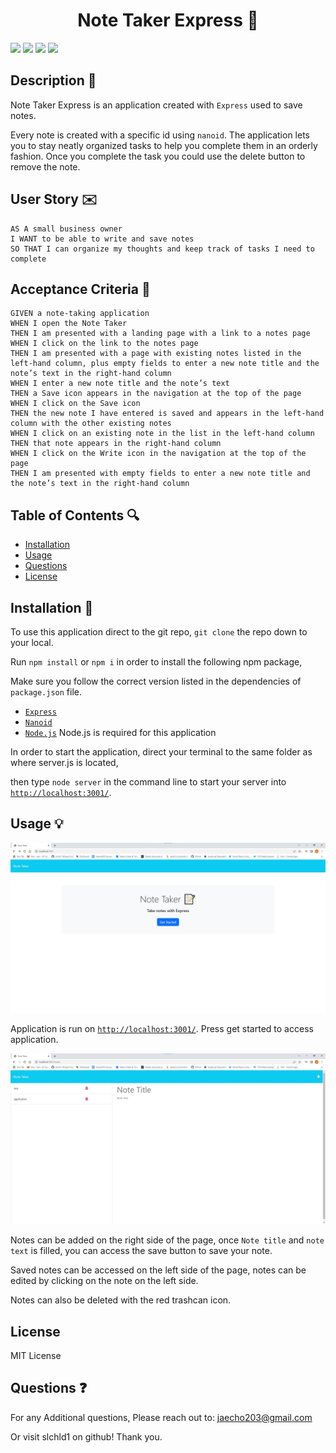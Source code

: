 <h1 align="center">Note Taker Express 🚝</h1>
<p>
    <img src="https://img.shields.io/github/repo-size/slchld1/project-notes-taker11" />
    <img src="https://img.shields.io/github/languages/top/slchld1/project-notes-taker11"  />
    <img src="https://img.shields.io/github/last-commit/slchld1/project-notes-taker11" />
    <img src="https://img.shields.io/badge/license-MIT-brightgreen"/>
</p>

## Description 💾
Note Taker Express is an application created with `Express` used to save notes.

Every note is created with a specific id using `nanoid`. The application lets you to stay neatly organized tasks to help you complete them in an orderly fashion. Once you complete the task you could use the delete button to remove the note.
## User Story ✉️
~~~
AS A small business owner
I WANT to be able to write and save notes
SO THAT I can organize my thoughts and keep track of tasks I need to complete
~~~
## Acceptance Criteria 📩
~~~
GIVEN a note-taking application
WHEN I open the Note Taker
THEN I am presented with a landing page with a link to a notes page
WHEN I click on the link to the notes page
THEN I am presented with a page with existing notes listed in the left-hand column, plus empty fields to enter a new note title and the note’s text in the right-hand column
WHEN I enter a new note title and the note’s text
THEN a Save icon appears in the navigation at the top of the page
WHEN I click on the Save icon
THEN the new note I have entered is saved and appears in the left-hand column with the other existing notes
WHEN I click on an existing note in the list in the left-hand column
THEN that note appears in the right-hand column
WHEN I click on the Write icon in the navigation at the top of the page
THEN I am presented with empty fields to enter a new note title and the note’s text in the right-hand column
~~~
## Table of Contents 🔍
* [Installation](#installation-)
* [Usage](#usage-)
* [Questions](#questions-)
* [License](#license-)
## Installation 🔨
To use this application direct to the git repo, `git clone` the repo down to your local.

Run `npm install` or `npm i` in order to install the following npm package,

Make sure you follow the correct version listed in the dependencies of `package.json` file.

* [`Express`](https://www.npmjs.com/package/express) 
* [`Nanoid`](https://www.npmjs.com/package/nanoid)
* [`Node.js`](https://nodejs.org/en/) Node.js is required for this application 

In order to start the application, direct your terminal to the same folder as where server.js is located,

then type `node server` in the command line to start your server into <a href=http://localhost:3001/ target="_blank">`http://localhost:3001/`</a>.

## Usage 💡
![Note taker screenshot](notetaker1.jpg)

Application is run on <a href=http://localhost:3001/ target="_blank">`http://localhost:3001/`</a>. Press get started to access application.

![Note taker screenshot](notetaker2.jpg)

Notes can be added on the right side of the page, once `Note title` and `note text` is filled, you can access the save button to save your note.

Saved notes can be accessed on the left side of the page, notes can be edited by clicking on the note on the left side.

Notes can also be deleted with the red trashcan icon. 

## License
MIT License


## Questions ❓

For any Additional questions, Please reach out to: jaecho203@gmail.com

Or visit slchld1 on github! Thank you.

